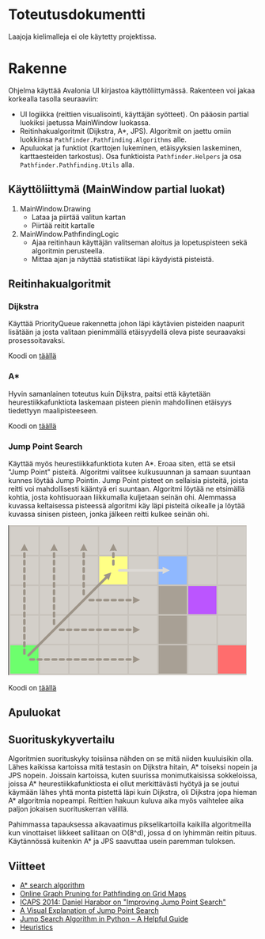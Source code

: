 # Toteutusdokumentti

Laajoja kielimalleja ei ole käytetty projektissa.

# Rakenne

Ohjelma käyttää Avalonia UI kirjastoa käyttöliittymässä. Rakenteen voi jakaa korkealla tasolla seuraaviin:
- UI logiikka (reittien visualisointi, käyttäjän syötteet). On pääosin partial luokiksi jaetussa MainWindow luokassa.
- Reitinhakualgoritmit (Dijkstra, A*, JPS). Algoritmit on jaettu omiin luokkiinsa ```Pathfinder.Pathfinding.Algorithms``` alle.
- Apuluokat ja funktiot (karttojen lukeminen, etäisyyksien laskeminen, karttaesteiden tarkostus). Osa funktioista ```Pathfinder.Helpers``` ja osa ```Pathfinder.Pathfinding.Utils``` alla.

## Käyttöliittymä (MainWindow partial luokat)
1. MainWindow.Drawing
    - Lataa ja piirtää valitun kartan
    - Piirtää reitit kartalle
2. MainWindow.PathfindingLogic
    - Ajaa reitinhaun käyttäjän valitseman aloitus ja lopetuspisteen sekä algoritmin perusteella.
    - Mittaa ajan ja näyttää statistiikat läpi käydyistä pisteistä.

## Reitinhakualgoritmit

### Dijkstra

Käyttää PriorityQueue rakennetta johon läpi käytävien pisteiden naapurit lisätään ja josta valitaan pienimmällä etäisyydellä oleva piste seuraavaksi prosessoitavaksi.

Koodi on [täällä](/src/Pathfinder/Pathfinding/Algorithms/Dijkstra.cs)

### A*

Hyvin samanlainen toteutus kuin Dijkstra, paitsi että käytetään heurestiikkafunktiota laskemaan pisteen pienin mahdollinen etäisyys tiedettyyn maalipisteeseen.

Koodi on [täällä](/src/Pathfinder/Pathfinding/Algorithms/AStar.cs)

### Jump Point Search

Käyttää myös heurestiikkafunktiota kuten A*. Eroaa siten, että se etsii "Jump Point" pisteitä. Algoritmi valitsee kulkusuunnan ja samaan suuntaan kunnes löytää Jump Pointin. Jump Point pisteet on sellaisia pisteitä, joista reitti voi mahdollisesti kääntyä eri suuntaan. Algoritmi löytää ne etsimällä kohtia, josta kohtisuoraan liikkumalla kuljetaan seinän ohi. Alemmassa kuvassa keltaisessa pisteessä algoritmi käy läpi pisteitä oikealle ja löytää kuvassa sinisen pisteen, jonka jälkeen reitti kulkee seinän ohi.

![alt text](jps1.png)

Koodi on [täällä](/src/Pathfinder/Pathfinding/Algorithms/JumpPointSearch.cs)

## Apuluokat

## Suorituskykyvertailu

Algoritmien suorituskyky toisiinsa nähden on se mitä niiden kuuluisikin olla. Lähes kaikissa kartoissa mitä testasin on Dijkstra hitain, A* toiseksi nopein ja JPS nopein. Joissain kartoissa, kuten suurissa monimutkaisissa sokkeloissa, joissa A* heurestiikkafunktiosta ei ollut merkittävästi hyötyä ja se joutui käymään lähes yhtä monta pistettä läpi kuin Dijkstra, oli Dijkstra jopa hieman A* algoritmia nopeampi. Reittien hakuun kuluva aika myös vaihtelee aika paljon jokaisen suorituskerran välillä.

Pahimmassa tapauksessa aikavaatimus pikselikartoilla kaikilla algoritmeilla kun vinottaiset liikkeet sallitaan on O(8^d), jossa d on lyhimmän reitin pituus. Käytännössä kuitenkin A* ja JPS saavuttaa usein paremman tuloksen.

## Viitteet

- [A* search algorithm](https://en.wikipedia.org/wiki/A*_search_algorithm)
- [Online Graph Pruning for Pathfinding on Grid Maps](https://users.cecs.anu.edu.au/~dharabor/data/papers/harabor-grastien-aaai11.pdf)
- [ICAPS 2014: Daniel Harabor on "Improving Jump Point Search"](https://www.youtube.com/watch?v=NmM4pv8uQwI)
- [A Visual Explanation of Jump Point Search](https://zerowidth.com/2013/a-visual-explanation-of-jump-point-search/)
- [Jump Search Algorithm in Python – A Helpful Guide](https://www.youtube.com/watch?v=afoQvbXvaiQ)
- [Heuristics](https://theory.stanford.edu/~amitp/GameProgramming/Heuristics.html)